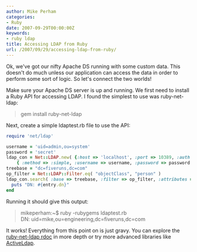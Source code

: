 ```yaml
---
author: Mike Perham
categories:
- Ruby
date: 2007-09-29T00:00:00Z
keywords:
- ruby ldap
title: Accessing LDAP from Ruby
url: /2007/09/29/accessing-ldap-from-ruby/
---
```


Ok, we've got our nifty Apache DS running with some custom data. This doesn't do much unless our application can access the data in order to perform some sort of logic. So let's connect the two worlds!

Make sure your Apache DS server is up and running. We first need to install a Ruby API for accessing LDAP. I found the simplest to use was ruby-net-ldap:

> gem install ruby-net-ldap

Next, create a simple ldaptest.rb file to use the API:

```ruby
require 'net/ldap'

username = 'uid=admin,ou=system'
password = 'secret'
ldap_con = Net::LDAP.new( {:host => 'localhost', :port => 10389, :auth =>
    { :method => :simple, :username => username, :password => password }} )
treebase = "dc=fiveruns,dc=com"
op_filter = Net::LDAP::Filter.eq( "objectClass", "person" )
ldap_con.search( :base => treebase, :filter => op_filter, :attributes => 'dn') do |entry|
  puts "DN: #{entry.dn}"
end
```

Running it should give this output:

> mikeperham:~$ ruby -rubygems ldaptest.rb  
> DN: uid=mike,ou=engineering,dc=fiveruns,dc=com

It works! Everything from this point on is just gravy. You can explore the [ruby-net-ldap rdoc][1] in more depth or try more advanced libraries like [ActiveLdap][2].

 [1]: http://www.gemjack.com/gems/ruby-net-ldap-0.0.4/index.html
 [2]: http://wiki.rubyonrails.org/rails/pages/ActiveLDAP
